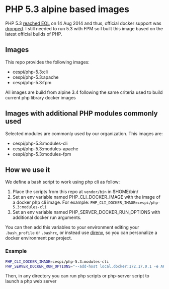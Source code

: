 # PHP 5.3 alpine based images

PHP 5.3 [reached EOL](http://php.net/eol.php) on 14 Aug 2014 and thus, official docker support was [dropped](https://github.com/docker-library/php/pull/20). I still needed to run 5.3 with FPM so I built this image based on the latest official builds of PHP.

## Images

This repo provides the following images:

* cespi/php-5.3:cli
* cespi/php-5.3:apache
* cespi/php-5.3:fpm

All images are build from alpine 3.4 following the same criteria used to build
current php library docker images

## Images with additional PHP modules commonly used

Selected modules are commonly used by our organization. This images are:

* cespi/php-5.3:modules-cli
* cespi/php-5.3:modules-apache
* cespi/php-5.3:modules-fpm

## How we use it

We define a bash script to work using php cli as follow:

1. Place the scripts from this repo at `vendor/bin` in $HOME/bin/
2. Set an env variable named PHP_CLI_DOCKER_IMAGE with the image of a docker php
   cli image. For example: `PHP_CLI_DOCKER_IMAGE=cespi/php-5.3:modules-cli`
3. Set an env variable named PHP_SERVER_DOCKER_RUN_OPTIONS with additional
   docker run arguments. 

You can then add this variables to your environment editing your `.bash_profile`
or `.bashrc`, or instead use [direnv](https://github.com/direnv/direnv), so you can
personalize a docker environment per project. 

### Example

```bash
PHP_CLI_DOCKER_IMAGE=cespi/php-5.3:modules-cli
PHP_SERVER_DOCKER_RUN_OPTIONS="--add-host local.docker:172.17.0.1 -e APACHE_RUN_USER=$USER -e APACHE_RUN_GROUP=`id -ng $USER` -v $HOME/docker/php/php.ini:/usr/local/etc/php/conf.d/my-custom-php.ini:ro"
```

Then, in any directory you can run php scripts or php-server script to launch a
php web server
